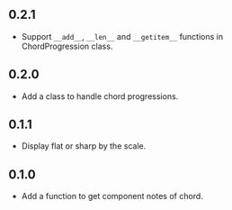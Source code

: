 ## 0.2.1
- Support `__add__`, `__len__` and `__getitem__` functions in ChordProgression class.

## 0.2.0
- Add a class to handle chord progressions.

## 0.1.1
- Display flat or sharp by the scale.

## 0.1.0
- Add a function to get component notes of chord.
